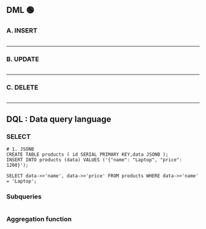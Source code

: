 ## DML 🟢

###  A. INSERT
```
```
---

###  B. UPDATE
```
```
---

###  C. DELETE
```
```
---

## DQL : Data query language
###  SELECT
```
# 1. JSONB
CREATE TABLE products ( id SERIAL PRIMARY KEY,data JSONB );
INSERT INTO products (data) VALUES ('{"name": "Laptop", "price": 1200}');

SELECT data->>'name', data->>'price' FROM products WHERE data->>'name' = 'Laptop';

```

###  Subqueries
```
```

###  Aggregation function
```
```
